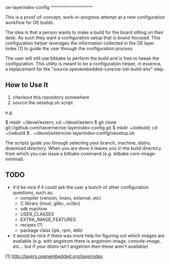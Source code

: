 oe-layerindex-config
^^^^^^^^^^^^^^^^^^^^

This is a proof-of-concept, work-in-progress attempt at a new configuration
workflow for OE builds.

The idea is that a person wants to make a build for the board sitting on their
desk. As such they want a configuration setup that is board-focused. This
configuration helper leverages the information collected in the OE layer
index [1] to guide the user through the configuration process.

The user will still use bitbake to perform the build and is free to tweak the
configuration. This utility is meant to be a configuration helper, in essence,
a replacement for the "source openembedded-core/oe-init-build-env" step.

How to Use It
-------------

1. checkout this repository somewhere
2. source the oesetup.sh script

e.g.

$ mkdir ~/devel/extern; cd ~/devel/extern
$ git clone git://github.com/twoerner/oe-layerindex-config.git
$ mkdir ~/oebuild; cd ~/oebuild
$ . ~/devel/extern/oe-layerindex-config/oesetup.sh

The scripts guide you through selecting your branch, machine, distro, download
directory. When you are done it leaves you in the build directory from which
you can issue a bitbake command (e.g. bitbake core-image-minimal).



TODO
----

- it'd be nice if it could ask the user a bunch of other configuration
  questions, such as:
  	- compiler (version, linaro, external, etc)
  	- C library (musl, glibc, uclibc)
  	- sdk machine
  	- USER_CLASSES
  	- EXTRA_IMAGE_FEATURES
  	- recipes (?)
  	- package class (ipk, rpm, deb)
- it would be nice if there was more help for figuring out which images are
  available (e.g. with angstrom there is angstrom-image, console-image,
  etc... but if your distro isn't angstrom then these aren't available)





[1] http://layers.openembedded.org/layerindex
